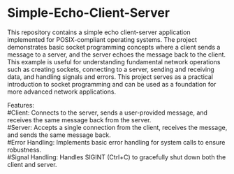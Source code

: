 # Simple-Echo-Client-Server
This repository contains a simple echo client-server application implemented for POSIX-compliant operating systems. The project demonstrates basic socket programming concepts where a client sends a message to a server, and the server echoes the message back to the client. This example is useful for understanding fundamental network operations such as creating sockets, connecting to a server, sending and receiving data, and handling signals and errors. This project serves as a practical introduction to socket programming and can be used as a foundation for more advanced network applications.

Features:
<br>
#Client: Connects to the server, sends a user-provided message, and receives the same message back from the server.
<br>
#Server: Accepts a single connection from the client, receives the message, and sends the same message back.
<br>
#Error Handling: Implements basic error handling for system calls to ensure robustness.
<br>
#Signal Handling: Handles SIGINT (Ctrl+C) to gracefully shut down both the client and server.
